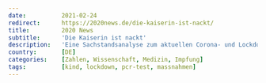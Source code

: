```yaml
---
date:          2021-02-24
redirect:      https://2020news.de/die-kaiserin-ist-nackt/
title:         2020 News
subtitle:      'Die Kaiserin ist nackt'
description:   'Eine Sachstandsanalyse zum aktuellen Corona- und Lockdowngeschehen von Erik R. Fisch Deutschland ist nun seit 11 Monaten fest im Würgegriff der Pandemie, ein Massnahmenpaket jagt das andere, immer mehr Einschränkungen erdrosseln das gesellschaftliche und wirtschaftliche Leben. Die Kollateralschäden der Lockdown-Entscheidungen, von denen selbst die Bundeskanzlerin Frau Dr. Merkel auf der Bundespressekonferenz gegenüber dem Journalisten Boris […]'
country:       [DE]
categories:    [Zahlen, Wissenschaft, Medizin, Impfung]
tags:          [kind, lockdown, pcr-test, massnahmen]
---
```

